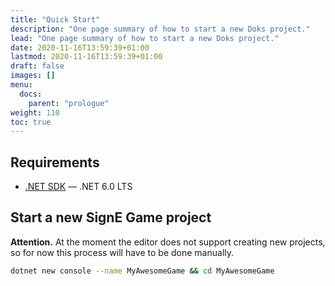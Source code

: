 ```yaml
---
title: "Quick Start"
description: "One page summary of how to start a new Doks project."
lead: "One page summary of how to start a new Doks project."
date: 2020-11-16T13:59:39+01:00
lastmod: 2020-11-16T13:59:39+01:00
draft: false
images: []
menu:
  docs:
    parent: "prologue"
weight: 110
toc: true
---
```


## Requirements
- [.NET SDK](https://dotnet.microsoft.com/en-us/download) — .NET 6.0 LTS

<!--{{< details "Why Node.js?" >}}
Doks uses npm (included with Node.js) to centralize dependency management, making it [easy to update]({{< relref "how-to-update" >}}) resources, build tooling, plugins, and build scripts.
{{< /details >}}-->

## Start a new SignE Game project

**Attention.**
At the moment the editor does not support creating new projects,
so for now this process will have to be done manually.

```bash
dotnet new console --name MyAwesomeGame && cd MyAwesomeGame
```

```bash

```